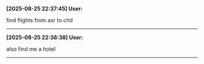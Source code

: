 **[2025-08-25 22:37:45] User:**

find flights from asr to chd

---

**[2025-08-25 22:38:38] User:**

also find me a hotel

---


